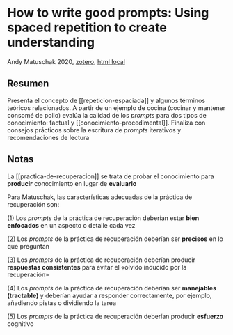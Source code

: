 # How to write good prompts: Using spaced repetition to create understanding

Andy Matuschak 2020, [zotero](zotero://select/items/@matuschak2020), [html local](file://Users/sabhz/Zotero/storage/3S9X6XUD/prompts.html) 

## Resumen

Presenta el concepto de [[repeticion-espaciada]] y algunos términos teóricos relacionados. A partir de un ejemplo de cocina (cocinar y mantener consomé de pollo) evalúa la calidad de los *prompts* para dos tipos de conocimiento: factual y [[conocimiento-procedimental]]. Finaliza con consejos prácticos sobre la escritura de *prompts* iterativos y recomendaciones de lectura

## Notas

La [[practica-de-recuperacion]] se trata de probar el conocimiento para **producir** conocimiento en lugar de **evaluarlo** 

Para Matuschak, las características adecuadas de la práctica de recuperación son:

(1) Los *prompts* de la práctica de recuperación deberían estar **bien enfocados** en un aspecto o detalle cada vez 

(2) Los *prompts* de la práctica de recuperación deberían ser **precisos** en lo que preguntan 

(3) Los *prompts* de la práctica de recuperación deberían producir **respuestas consistentes** para evitar el «olvido inducido por la recuperación»

(4) Los *prompts* de la práctica de recuperación deberían ser **manejables (tractable)** y deberían ayudar a responder correctamente, por ejemplo, añadiendo pistas o dividiendo la tarea 

(5) Los *prompts* de la práctica de recuperación deberían producir **esfuerzo** cognitivo 
